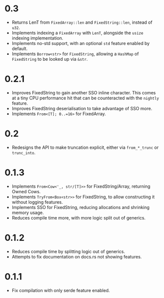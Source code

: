 # 0.3

- Returns LenT from `FixedArray::len` and `FixedString::len`, instead of `u32`.
- Implements indexing a `FixedArray` with `LenT`, alongside the `usize` indexing implementation.
- Implements no-std support, with an optional `std` feature enabled by default.
- Implements `Borrow<str>` for `FixedString`, allowing a `HashMap` of `FixedString` to be looked up via `&str`.

# 0.2.1

- Improves FixedString to gain another SSO inline character. This comes at a tiny CPU performance hit that can be counteracted with the `nightly` feature.
- Improves FixedString deserialisation to take advantage of SSO more.
- Implements `From<[T]; 0..=16>` for FixedArray.

# 0.2

- Redesigns the API to make truncation explicit, either via `from_*_trunc` or `trunc_into`.

# 0.1.3

- Implements `From<Cow<'_, str/[T]>>` for FixedString/Array, returning Owned Cows.
- Implements `TryFrom<Box<str>>` for FixedString, to allow constructing it without logging features.
- Implements SSO for FixedString, reducing allocations and shrinking memory usage.
- Reduces compile time more, with more logic split out of generics.

# 0.1.2

- Reduces compile time by splitting logic out of generics.
- Attempts to fix documentation on docs.rs not showing features.

# 0.1.1

- Fix compilation with only serde feature enabled.
